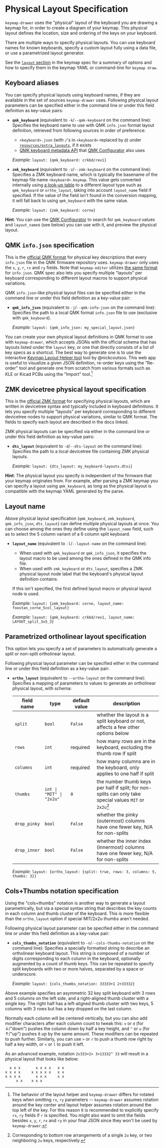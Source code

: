 # Physical Layout Specification

`keymap-drawer` uses the "physical" layout of the keyboard you are drawing a keymap for, in order to create a diagram of your keymap.
This physical layout defines the location, size and ordering of the keys on your keyboard.

There are multiple ways to specify physical layouts.
You can use keyboard names for known keyboards, specify a custom layout fully using a data file, or use a parametrized layout generator.

See the [`layout` section](KEYMAP_SPEC.md#layout) in the keymap spec for a summary of options and how to specify them in the keymap YAML or command-line for `keymap draw`.

## Keyboard aliases

You can specify physical layouts using keyboard names, if they are available in the set of sources `keymap-drawer` uses.
Following physical layout parameters can be specified either in the command line or under this field definition as key-value pairs:

- **`qmk_keyboard`** (equivalent to `-k`/`--qmk-keyboard` on the command line):
  Specifies the keyboard name to use with QMK `info.json` format layout definition, retrieved from following sources in order of preference:

  - `<keyboard>.json` (with `/`'s in `<keyboard>` replaced by `@`) under [`resources/extra_layouts`](/resources/extra_layouts/), if it exists
  - [QMK keyboard metadata API](https://docs.qmk.fm/#/configurator_architecture?id=keyboard-metadata) that [QMK Configurator](https://config.qmk.fm) also uses

  _Example:_ `layout: {qmk_keyboard: crkbd/rev1}`

- **`zmk_keyboard`** (equivalent to `-z`/`--zmk-keyboard` on the command line):
  Specifies a ZMK keyboard name, which is typically the basename of the keymap file name `<keyboard>.keymap`.
  This value gets converted internally using [a look-up table](resources/zmk_keyboard_layouts.yaml) to a different layout type such as `qmk_keyboard` or `ortho_layout`,
  taking into account `layout_name` field if specified.
  If the value of the field isn't found in the conversion mapping, it will fall back to using `qmk_keyboard` with the same value.

  _Example:_ `layout: {zmk_keyboard: corne}`

**Hint**: You can use the [QMK Configurator](https://config.qmk.fm/) to search for `qmk_keyboard` values and `layout_name`s (see below) you can use with it, and preview the physical layout.

## QMK `info.json` specification

This is the [official QMK format](https://docs.qmk.fm/#/reference_info_json?id=layout-format) for physical key descriptions
that every `info.json` file in the QMK firmware repository uses. `keymap-drawer` only uses the `x`, `y`, `r`, `rx` and `ry` fields.
Note that `keymap-editor` utilizes [the same format](https://github.com/nickcoutsos/keymap-editor/wiki/Defining-keyboard-layouts) for `info.json`.
QMK spec also lets you specify multiple "layouts" per keyboard corresponding to different layout macros to support physical variations.

QMK `info.json`-like physical layout files can be specified either in the command line or under this field definition as a key-value pair:

- **`qmk_info_json`** (equivalent to `-j`/`--qmk-info-json` on the command line):
  Specifies the path to a local QMK format `info.json` file to use (exclusive with `qmk_keyboard`).

  _Example:_ `layout: {qmk_info_json: my_special_layout.json}`

You can create your own physical layout definitions in QMK format to use with `keymap-drawer`, which accepts JSONs with the official schema that
has layouts listed under the `layout` key, or one that directly consists of a list of key specs as a shortcut. The best way to generate one is to use
the interactive [Keymap Layout Helper tool](https://nickcoutsos.github.io/keymap-layout-tools/) tool by @nickcoutsos. This web app is useful to
visualize a given JSON definition, re-order keys using the "Re-order" tool and generate one from scratch from various formats such as KLE or Kicad
PCBs using the "Import" tool.[^1]

[^1]:
    The behavior of the layout helper and `keymap-drawer` differs for rotated keys when omitting `rx`, `ry` parameters --
    `keymap-drawer` assumes rotation around the key center and layout helper assumes rotation around the top left of the key.
    For this reason it is recommended to explicitly specify `rx`, `ry` fields if `r` is specified. You might also want to omit the fields
    besides `x`, `y`, `r`, `rx` and `ry` in your final JSON since they won't be used by `keymap-drawer`.

## ZMK devicetree physical layout specification

This is the [official ZMK format](https://zmk.dev/docs/development/hardware-integration/physical-layouts) for specifying physical layouts,
which are written in devicetree syntax and typically included in keyboard definitions.
It lets you specify multiple "layouts" per keyboard corresponding to different devicetree nodes to support physical variations, similar to QMK format.
The fields to specify each layout are described in the docs linked.

ZMK physical layouts can be specified via either in the command line or under this field definition as key-value pairs:

- **`dts_layout`** (equivalent to `-d`/`--dts-layout` on the command line):
  Specifies the path to a local devicetree file containing ZMK physical layouts.

  _Example:_ `layout: {dts_layout: my_keyboard-layouts.dtsi}`

**Hint**: The physical layout you specify is independent of the firmware that your keymap originates from.
For example, after parsing a ZMK keymap you can specify a layout using `qmk_keyboard`, as long as the physical layout is compatible with
the keymap YAML generated by the parse.

## Layout name

Above physical layout specification (`qmk_keyboard`, `zmk_keyboard`, `qmk_info_json`, `dts_layout`) can define multiple physical layouts at once.
You can choose among the ones they define using the `layout_name` field, such as to select the 5 column variant of a 6 column split keyboard.

- **`layout_name`** (equivalent to `-l`/`--layout-name` on the command line):

  - When used with `qmk_keyboard` or `qmk_info_json`, it specifies the layout macro to be used among the ones defined in the QMK info file.
  - When used with `zmk_keyboard` or `dts_layout`, specifies a ZMK physical layout node label that the keyboard's physical layout definition contains.

  If this isn't specified, the first defined layout macro or physical layout node is used.

  _Example:_ `layout: {zmk_keyboard: corne, layout_name: foostan_corne_5col_layout}`

  _Example:_ `layout: {qmk_keyboard: crkbd/rev1, layout_name: LAYOUT_split_3x5_3}`

## Parametrized ortholinear layout specification

This option lets you specify a set of parameters to automatically generate a split or non-split ortholinear layout.

Following physical layout parameter can be specified either in the command line or under this field definition as a key-value pair:

- **`ortho_layout`** (equivalent to `--ortho-layout` on the command line):
  Specifies a mapping of parameters to values to generate an ortholinear physical layout, with schema:

  | field name   | type                     | default value | description                                                                                              |
  | ------------ | ------------------------ | ------------- | -------------------------------------------------------------------------------------------------------- |
  | `split`      | `bool`                   | `False`       | whether the layout is a split keyboard or not, affects a few other options below                         |
  | `rows`       | `int`                    | required      | how many rows are in the keyboard, excluding the thumb row if split                                      |
  | `columns`    | `int`                    | required      | how many columns are in the keyboard, only applies to one half if split                                  |
  | `thumbs`     | `int \| "MIT" \| "2x2u"` | `0`           | the number thumb keys per half if split; for non-splits can only take special values `MIT` or `2x2u`[^2] |
  | `drop_pinky` | `bool`                   | `False`       | whether the pinky (outermost) columns have one fewer key, N/A for non-splits                             |
  | `drop_inner` | `bool`                   | `False`       | whether the inner index (innermost) columns have one fewer key, N/A for non-splits                       |

  _Example:_ `layout: {ortho_layout: {split: true, rows: 3, columns: 5, thumbs: 3}}`

[^2]: Corresponding to bottom row arrangements of a single `2u` key, or two neighboring `2u` keys, respectively.

## Cols+Thumbs notation specification

Using the "cols+thumbs" notation is another way to generate a layout parametrically, but via a special syntax string that describes the
key counts in each column and thumb cluster of the keyboard. This is more flexible than the `ortho_layout` option
if special MIT/2x2u thumbs aren't needed.

Following physical layout parameter can be specified either in the command line or under this field definition as a key-value pair:

- **`cols_thumbs_notation`** (equivalent to `-n`/`--cols-thumbs-notation` on the command line):
  Specifies a specially formatted string to describe an ortholinear keyboard layout. This string is composed of a number of digits
  corresponding to each column in the keyboard, optionally augmented by a count of thumb keys. This can be repeated to specify
  split keyboards with two or more halves, separated by a space or underscore.

  _Example:_ `layout: {cols_thumbs_notation: 33333+1 2+33332}`

Above example specifies an asymmetric 32 key split keyboard with 3 rows and 5 columns on the left side, and a right-aligned thumb cluster with a single key.
The right half has a left-aligned thumb cluster with two keys, 5 columns with 3 rows but has a key dropped on the last column.

Normally each column will be centered vertically, but you can also add modifier characters after each column count to tweak this:
`v` or `d` (for ↓/"down") pushes the column down by half a key height, and `^` or `u` (for ↑/"up") pushes it up by the same amount.
These modifiers can be repeated to push further.
Similarly, you can use `>` or `r` to push a thumb row right by half a key width, or `<` or `l` to push it left.

As an advanced example, notation `2v333+2> 3+13332^ 33` will result in a physical layout that looks like below:

```
  x x x       x x x x   x x
x x x x     x x x x x   x x
x x x x       x x x     x x
     x x    x x x
```
